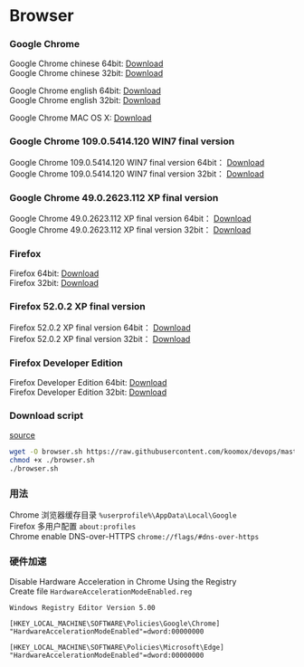 # Browser              
### Google Chrome        
Google Chrome chinese 64bit: [Download](https://dl.google.com/tag/s/appguid%3D%7B8A69D345-D564-463C-AFF1-A69D9E530F96%7D%26iid%3D%7B754CC110-B9C8-798B-4231-9054058921FC%7D%26lang%3Dzh-CN%26browser%3D4%26usagestats%3D0%26appname%3DGoogle%2520Chrome%26needsadmin%3Dprefers%26ap%3Dx64-stable-statsdef_1%26installdataindex%3Dempty/chrome/install/ChromeStandaloneSetup64.exe)          
Google Chrome chinese 32bit: [Download](https://dl.google.com/tag/s/appguid%3D%7B8A69D345-D564-463C-AFF1-A69D9E530F96%7D%26iid%3D%7B754CC110-B9C8-798B-4231-9054058921FC%7D%26lang%3Dzh-CN%26browser%3D4%26usagestats%3D0%26appname%3DGoogle%2520Chrome%26needsadmin%3Dprefers%26ap%3Dx86-stable-statsdef_1%26installdataindex%3Dempty/chrome/install/ChromeStandaloneSetup.exe)          

Google Chrome english 64bit: [Download](https://dl.google.com/tag/s/appguid%3D%7B8A69D345-D564-463C-AFF1-A69D9E530F96%7D%26iid%3D%7B754CC110-B9C8-798B-4231-9054058921FC%7D%26lang%3Den%26browser%3D4%26usagestats%3D0%26appname%3DGoogle%2520Chrome%26needsadmin%3Dprefers%26ap%3Dx64-stable-statsdef_1%26installdataindex%3Dempty/chrome/install/ChromeStandaloneSetup64.exe)           
Google Chrome english 32bit: [Download](https://dl.google.com/tag/s/appguid%3D%7B8A69D345-D564-463C-AFF1-A69D9E530F96%7D%26iid%3D%7B754CC110-B9C8-798B-4231-9054058921FC%7D%26lang%3Den%26browser%3D4%26usagestats%3D0%26appname%3DGoogle%2520Chrome%26needsadmin%3Dprefers%26ap%3Dx86-stable-statsdef_1%26installdataindex%3Dempty/chrome/install/ChromeStandaloneSetup.exe)           

Google Chrome MAC OS X: [Download](https://dl.google.com/chrome/mac/stable/GGRO/googlechrome.dmg)             
### Google Chrome 109.0.5414.120 WIN7 final version              
Google Chrome 109.0.5414.120 WIN7 final version 64bit： [Download](https://dl.google.com/release2/chrome/czao2hrvpk5wgqrkz4kks5r734_109.0.5414.120/109.0.5414.120_chrome_installer.exe)           
Google Chrome 109.0.5414.120 WIN7 final version 32bit： [Download](https://dl.google.com/release2/chrome/acihtkcueyye3ymoj2afvv7ulzxa_109.0.5414.120/109.0.5414.120_chrome_installer.exe)        

### Google Chrome 49.0.2623.112 XP final version            
Google Chrome 49.0.2623.112 XP final version 64bit： [Download](http://dl.google.com/release2/va5qxmf7d3oalefqdjoubnamxboyf9zt3o6zj33pzo2r3adq2cjea9an8hhc6tje8y4jiieqsruld9oyajv9i6atj40utl3hpl2/49.0.2623.112_chrome_installer_win64.exe)           
Google Chrome 49.0.2623.112 XP final version 32bit： [Download](http://dl.google.com/release2/h8vnfiy7pvn3lxy9ehfsaxlrnnukgff8jnodrp0y21vrlem4x71lor5zzkliyh8fv3sryayu5uk5zi20ep7dwfnwr143dzxqijv/49.0.2623.112_chrome_installer.exe)                  
### Firefox         
Firefox 64bit: [Download](https://download-installer.cdn.mozilla.net/pub/firefox/releases/126.0/win64/zh-CN/Firefox%20Setup%20126.0.exe)       
Firefox 32bit: [Download](https://download-installer.cdn.mozilla.net/pub/firefox/releases/126.0/win32/zh-CN/Firefox%20Setup%20126.0.exe)       
### Firefox 52.0.2 XP final version          
Firefox 52.0.2 XP final version 64bit： [Download](https://ftp.mozilla.org/pub/firefox/releases/52.0.2/win64/zh-CN/Firefox%20Setup%2052.0.2.exe)         
Firefox 52.0.2 XP final version 32bit： [Download](https://ftp.mozilla.org/pub/firefox/releases/52.0.2/win32/zh-CN/Firefox%20Setup%2052.0.2.exe)         
### Firefox Developer Edition           
Firefox Developer Edition 64bit: [Download](https://download-installer.cdn.mozilla.net/pub/devedition/releases/127.0b3/win64/zh-CN/Firefox%20Setup%20127.0b3.exe)          
Firefox Developer Edition 32bit: [Download](https://download-installer.cdn.mozilla.net/pub/devedition/releases/127.0b3/win32/zh-CN/Firefox%20Setup%20127.0b3.exe)          
### Download script           
[source](/storage/linux/scripts/browser.sh)           
```sh
wget -O browser.sh https://raw.githubusercontent.com/koomox/devops/master/storage/linux/scripts/browser.sh
chmod +x ./browser.sh
./browser.sh
```
### 用法           
Chrome 浏览器缓存目录 `%userprofile%\AppData\Local\Google`                
Firefox 多用户配置 `about:profiles`          
Chrome enable DNS-over-HTTPS `chrome://flags/#dns-over-https`         
### 硬件加速           
Disable Hardware Acceleration in Chrome Using the Registry        
Create file `HardwareAccelerationModeEnabled.reg`       
```
Windows Registry Editor Version 5.00

[HKEY_LOCAL_MACHINE\SOFTWARE\Policies\Google\Chrome]
"HardwareAccelerationModeEnabled"=dword:00000000

[HKEY_LOCAL_MACHINE\SOFTWARE\Policies\Microsoft\Edge]
"HardwareAccelerationModeEnabled"=dword:00000000
```